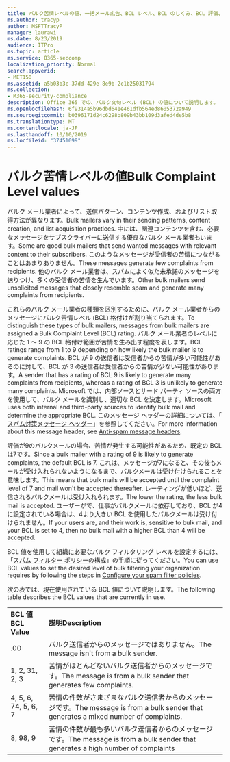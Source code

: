 ```yaml
---
title: バルク苦情レベルの値、一括メール広告、BCL レベル、BCL のしくみ、BCL 評価、スパム対策、スパム対策ヘッダー、バルクメールフィルター、バルクメールの停止
ms.author: tracyp
author: MSFTTracyP
manager: laurawi
ms.date: 8/23/2019
audience: ITPro
ms.topic: article
ms.service: O365-seccomp
localization_priority: Normal
search.appverid:
- MET150
ms.assetid: a5b03b3c-37dd-429e-8e9b-2c1b25031794
ms.collection:
- M365-security-compliance
description: Office 365 での、バルク文句レベル (BCL) の値について説明します。
ms.openlocfilehash: 6f9314a5b96dbd641e461dfb564ed8605372a949
ms.sourcegitcommit: b0396171d24c6298b809b43bb109d3afed4de5b8
ms.translationtype: MT
ms.contentlocale: ja-JP
ms.lasthandoff: 10/10/2019
ms.locfileid: "37451099"
---
```

# <a name="bulk-complaint-level-values"></a><span data-ttu-id="ca5a4-103">バルク苦情レベルの値</span><span class="sxs-lookup"><span data-stu-id="ca5a4-103">Bulk Complaint Level values</span></span>

<span data-ttu-id="ca5a4-104">バルク メール業者によって、送信パターン、コンテンツ作成、およびリスト取得方法が異なります。</span><span class="sxs-lookup"><span data-stu-id="ca5a4-104">Bulk mailers vary in their sending patterns, content creation, and list acquisition practices.</span></span> <span data-ttu-id="ca5a4-105">中には、関連コンテンツを含む、必要なメッセージをサブスクライバーに送信する優良なバルク メール業者もいます。</span><span class="sxs-lookup"><span data-stu-id="ca5a4-105">Some are good bulk mailers that send wanted messages with relevant content to their subscribers.</span></span> <span data-ttu-id="ca5a4-106">このようなメッセージが受信者の苦情につながることはあまりありません。</span><span class="sxs-lookup"><span data-stu-id="ca5a4-106">These messages generate few complaints from recipients.</span></span> <span data-ttu-id="ca5a4-107">他のバルク メール業者は、スパムによく似た未承諾のメッセージを送りつけ、多くの受信者の苦情を生んでいます。</span><span class="sxs-lookup"><span data-stu-id="ca5a4-107">Other bulk mailers send unsolicited messages that closely resemble spam and generate many complaints from recipients.</span></span>

<span data-ttu-id="ca5a4-108">これらのバルク メール業者の種類を区別するために、バルク メール業者からのメッセージにバルク苦情レベル (BCL) 格付けが割り当てられます。</span><span class="sxs-lookup"><span data-stu-id="ca5a4-108">To distinguish these types of bulk mailers, messages from bulk mailers are assigned a Bulk Complaint Level (BCL) rating.</span></span> <span data-ttu-id="ca5a4-109">バルク メール業者のレベルに応じた 1 ～ 9 の BCL 格付け範囲が苦情を生み出す程度を表します。</span><span class="sxs-lookup"><span data-stu-id="ca5a4-109">BCL ratings range from 1 to 9 depending on how likely the bulk mailer is to generate complaints.</span></span> <span data-ttu-id="ca5a4-110">BCL が 9 の送信者は受信者からの苦情が多い可能性があるのに対して、BCL が 3 の送信者は受信者からの苦情が少ない可能性があります。</span><span class="sxs-lookup"><span data-stu-id="ca5a4-110">A sender that has a rating of BCL 9 is likely to generate many complaints from recipients, whereas a rating of BCL 3 is unlikely to generate many complaints.</span></span> <span data-ttu-id="ca5a4-111">Microsoft では、内部ソースとサード パーティ ソースの両方を使用して、バルク メールを識別し、適切な BCL を決定します。</span><span class="sxs-lookup"><span data-stu-id="ca5a4-111">Microsoft uses both internal and third-party sources to identify bulk mail and determine the appropriate BCL.</span></span> <span data-ttu-id="ca5a4-112">このメッセージ ヘッダーの詳細については、「 [スパム対策メッセージ ヘッダー](anti-spam-message-headers.md)」を参照してください。</span><span class="sxs-lookup"><span data-stu-id="ca5a4-112">For more information about this message header, see [Anti-spam message headers](anti-spam-message-headers.md).</span></span>

<span data-ttu-id="ca5a4-113">評価が9のバルクメールの場合、苦情が発生する可能性があるため、既定の BCL は7です。</span><span class="sxs-lookup"><span data-stu-id="ca5a4-113">Since a bulk mailer with a rating of 9 is likely to generate complaints, the default BCL is 7.</span></span> <span data-ttu-id="ca5a4-114">これは、メッセージが7になると、その後もメールが受け入れられないようになるまで、バルクメールは受け付けられることを意味します。</span><span class="sxs-lookup"><span data-stu-id="ca5a4-114">This means that bulk mails will be accepted until the complaint level of 7 and mail won't be accepted thereafter.</span></span> <span data-ttu-id="ca5a4-115">レーティングが低いほど、送信されるバルクメールは受け入れられます。</span><span class="sxs-lookup"><span data-stu-id="ca5a4-115">The lower the rating, the less bulk mail is accepted.</span></span> <span data-ttu-id="ca5a4-116">ユーザーがで、仕事がバルクメールに依存しており、BCL が4に設定されている場合は、4より大きい BCL を使用したバルクメールは受け付けられません。</span><span class="sxs-lookup"><span data-stu-id="ca5a4-116">If your users are, and their work is, sensitive to bulk mail, and your BCL is set to 4, then no bulk mail with a higher BCL than 4 will be accepted.</span></span>

<span data-ttu-id="ca5a4-117">BCL 値を使用して組織に必要なバルク フィルタリング レベルを設定するには、「[スパム フィルター ポリシーの構成](configure-your-spam-filter-policies.md)」の手順に従ってください。</span><span class="sxs-lookup"><span data-stu-id="ca5a4-117">You can use BCL values to set the desired level of bulk filtering your organization requires by following the steps in [Configure your spam filter policies](configure-your-spam-filter-policies.md).</span></span>

<span data-ttu-id="ca5a4-118">次の表では、現在使用されている BCL 値について説明します。</span><span class="sxs-lookup"><span data-stu-id="ca5a4-118">The following table describes the BCL values that are currently in use.</span></span>

|||
|:-----|:-----|
|<span data-ttu-id="ca5a4-119">**BCL 値**</span><span class="sxs-lookup"><span data-stu-id="ca5a4-119">**BCL Value**</span></span>|<span data-ttu-id="ca5a4-120">**説明**</span><span class="sxs-lookup"><span data-stu-id="ca5a4-120">**Description**</span></span>|
|<span data-ttu-id="ca5a4-121">.0</span><span class="sxs-lookup"><span data-stu-id="ca5a4-121">0</span></span>|<span data-ttu-id="ca5a4-122">バルク送信者からのメッセージではありません。</span><span class="sxs-lookup"><span data-stu-id="ca5a4-122">The message isn't from a bulk sender.</span></span>|
|<span data-ttu-id="ca5a4-123">1, 2, 3</span><span class="sxs-lookup"><span data-stu-id="ca5a4-123">1, 2, 3</span></span>|<span data-ttu-id="ca5a4-124">苦情がほとんどないバルク送信者からのメッセージです。</span><span class="sxs-lookup"><span data-stu-id="ca5a4-124">The message is from a bulk sender that generates few complaints.</span></span>|
|<span data-ttu-id="ca5a4-125">4, 5, 6, 7</span><span class="sxs-lookup"><span data-stu-id="ca5a4-125">4, 5, 6, 7</span></span>|<span data-ttu-id="ca5a4-126">苦情の件数がさまざまなバルク送信者からのメッセージです。</span><span class="sxs-lookup"><span data-stu-id="ca5a4-126">The message is from a bulk sender that generates a mixed number of complaints.</span></span>|
|<span data-ttu-id="ca5a4-127">8, 9</span><span class="sxs-lookup"><span data-stu-id="ca5a4-127">8, 9</span></span>|<span data-ttu-id="ca5a4-128">苦情の件数が最も多いバルク送信者からのメッセージです。</span><span class="sxs-lookup"><span data-stu-id="ca5a4-128">The message is from a bulk sender that generates a high number of complaints</span></span>|
